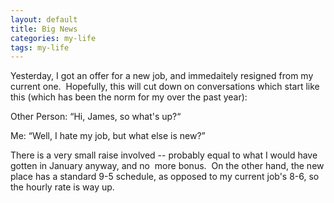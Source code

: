 ```yaml
---
layout: default
title: Big News
categories: my-life
tags: my-life
---
```

<p>Yesterday, I got an offer for a new job, and immedaitely resigned from my current one.  Hopefully, this will cut down on conversations which start like this (which has been the norm for my over the past year):</p>
<p>Other Person: “Hi, James, so what's up?“</p>
<p>Me: “Well, I hate my job, but what else is new?”</p>
<p>There is a very small raise involved -- probably equal to what I would have gotten in January anyway, and no  more bonus.  On the other hand, the new place has a standard 9-5 schedule, as opposed to my current job's 8-6, so the hourly rate is way up.</p>
<p> </p>